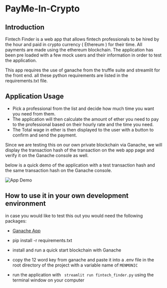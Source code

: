 # PayMe-In-Crypto

## Introduction

Fintech Finder is a web app that allows fintech professionals to be hired by the hour and paid in crypto currency ( Ethereum ) for their time. All payments are made using the ethereum blockchain. The application has been pre loaded with a few mock users and their information in order to test the application.

This app requires the use of ganache from the truffle suite and streamlit for the front end. all these python requirements are listed in the requirements.txt file.

## Application Usage

- Pick a professional from the list and decide how much time you want you need from them.   
- The application will then calculate the amount of ether you need to pay to the professional based on their hourly rate and the time you need.
- The Total wage in ether is then displayed to the user with a button to confirm and send the payment.

Since we are testing this on our own private blockchain via Ganache, we will display the transaction hash of the transaction on the web app page and verify it on the Ganache console as well. 

below is a quick demo of the application with a test transaction hash and the same transaction hash on the Ganache console.

![App Demo](/imgs/app_demo.gif)

## How to use it in your own development environment

in case you would like to test this out you would need the following packages:

- [Ganache App](https://trufflesuite.com/ganache/)
- pip install -r requirements.txt 
- install and run a quick start blockchain with Ganache
- copy the 12 word key from ganache and paste it into a .env file in the root directory of the project with a variable name of `MENMONIC`

- run the application with ` streamlit run fintech_finder.py` using the terminal window on your computer

